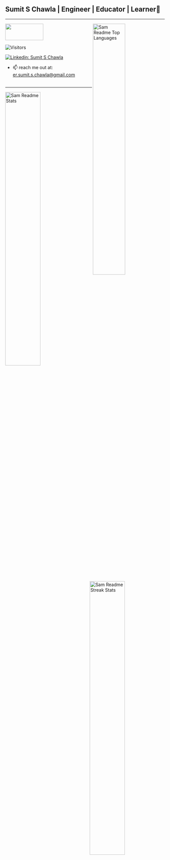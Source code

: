 ## Sumit S Chawla | Engineer | Educator | Learner🌱

---

<img alt="Sam Readme Top Languages" align="right" width="45%" src='https://github-readme-stats.vercel.app/api/top-langs/?username=samchawla&theme=calm&layout=compact'/>

<a href="https://www.teacheron.com/tutor-profile/20zH?r=20zH" target="_blank" style="display: inline-block;"><img src="https://www.teacheron.com/resources/assets/img/badges/viewMyProfile.png" style="width: 120px !important; height: 52px !important"></a>

![Visitors](https://komarev.com/ghpvc/?username=samchawl&color=brightgreen)

[![Linkedin: Sumit S Chawla](https://img.shields.io/badge/-Sumit%20S%20Chawla-blue?style=flat&logo=Linkedin&logoColor=white&link=https://www.linkedin.com/in/sumit-s-chawla/)](https://www.linkedin.com/in/sumit-s-chawla/)

- 📫 reach me out at: er.sumit.s.chawla@gmail.com
<br><br>
<hr/>

<img alt="Sam Readme Stats" align="left" width="47%" src='https://github-readme-stats.vercel.app/api?username=samchawla&show_icons=true&theme=calm'/>

<img alt="Sam Readme Streak Stats" align="right" width="47%" src='https://github-readme-streak-stats.herokuapp.com/?user=SamChawla&theme=calm'/>
<br><br><br><br>



<!--
**SamChawla/SamChawla** is a ✨ _special_ ✨ repository because its `README.md` (this file) appears on your GitHub profile.

Here are some ideas to get you started:

- 🔭 I’m currently working on ...
- 🌱 I’m currently learning ...
- 👯 I’m looking to collaborate on ...
- 🤔 I’m looking for help with ...
- 💬 Ask me about ...
- 📫 How to reach me: ...
- 😄 Pronouns: ...
- ⚡ Fun fact: ...
-->
